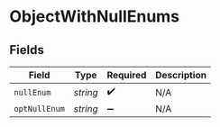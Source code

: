# ObjectWithNullEnums


## Fields

| Field              | Type               | Required           | Description        |
| ------------------ | ------------------ | ------------------ | ------------------ |
| `nullEnum`         | *string*           | :heavy_check_mark: | N/A                |
| `optNullEnum`      | *string*           | :heavy_minus_sign: | N/A                |